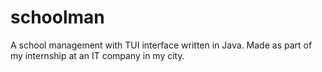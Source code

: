 # schoolman

A school management with TUI interface written in Java.
Made as part of my internship at an IT company in my city.

